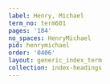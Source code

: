 ```yaml
---
label: Henry, Michael
term_no: term601
pages: '184'
no_spaces: HenryMichael
pid: henrymichael
order: '0406'
layout: generic_index_term
collection: index-headings
---
```

